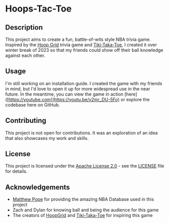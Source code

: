 # Hoops-Tac-Toe

## Description
This project aims to create a fun, battle-of-wits style NBA trivia game. Inspired by the 
[Hoop Grid](https://hoopgrids.com/) trivia game and [Tiki-Taka-Toe](https://playfootball.games/footy-tic-tac-toe), 
I created it over winter break of 2023 so that my friends could show off their ball knowledge against each other. 

## Usage

I'm still working on an installation guide. I created the game with my friends in mind,
but I'd love to open it up for more widespread use in the near future. In the meantime, you can view the game in action 
[here]([https://youtube.com](https://youtu.be/v2mr_DU-5Fo) or explore the codebase here on GitHub.

## Contributing

This project is not open for contributions. It was an exploration of an idea that also showcases my work and skills.

## License

This project is licensed under the [Apache License 2.0](LICENSE) - see the [LICENSE](LICENSE) file for details.

## Acknowledgements

* [Matthew Pope](https://github.com/mpope9) for providing the amazing NBA Database used in this project
* Zach and Dylan for knowing ball and being the audience for this game
* The creators of [HoopGrid](https://hoopgrids.com/) and [Tiki-Taka-Toe](https://playfootball.games/footy-tic-tac-toe)
for inspiring this game
